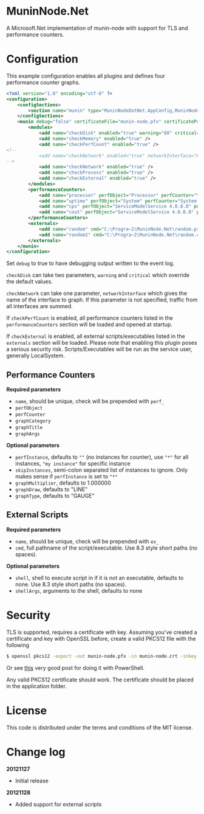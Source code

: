 MuninNode.Net
=============

A Microsoft.Net implementation of munin-node with support for TLS and performance counters.

Configuration
=============

This example configuration enables all plugins and defines four performance counter graphs.

```xml
<?xml version="1.0" encoding="utf-8" ?>
<configuration>
	<configSections>
		<section name="munin" type="MuninNodeDotNet.AppConfig,MuninNodeDotNet" restartOnExternalChanges="true" />
	</configSections>
	<munin debug="false" certificateFile="munin-node.pfx" certificatePassword="password">
		<modules>
			<add name="checkDisk" enabled="true" warning="80" critical="90" />
			<add name="checkMemory" enabled="true" />
			<add name="checkPerfCount" enabled="true" />
<!--
			<add name="checkNetwork" enabled="true" networkInterface="Realtek PCIe GBE Family Controller" />
-->
			<add name="checkNetwork" enabled="true" />
			<add name="checkProcess" enabled="true" />
			<add name="checkExternal" enabled="true" />
		</modules>
		<performanceCounters>
			<add name="processor" perfObject="Processor" perfCounter="% Processor Time" perfInstance="*" skipInstances="_Total" graphMultiplier="1.000000" graphTitle="Processor Time" graphCategory="system" graphArgs="--base 1000 -l 0" graphDraw="STACK" />
			<add name="uptime" perfObject="System" perfCounter="System Up Time" graphMultiplier="1.1574074074074073e-005" graphTitle="Uptime" graphCategory="system" graphArgs="--base 1000 -l 0" graphDraw="AREA" />
			<add name="cps" perfObject="ServiceModelService 4.0.0.0" perfCounter="Calls Per Second" perfInstance="*" graphMultiplier="1.000000" graphTitle="Calls Per Second" graphCategory="wcf" graphArgs="--base 1000 -l 0" graphDraw="LINE" />
			<add name="cout" perfObject="ServiceModelService 4.0.0.0" perfCounter="Calls Outstanding" perfInstance="*" graphMultiplier="1.000000" graphTitle="Calls Outstanding" graphCategory="wcf" graphArgs="--base 1000 -l 0" graphDraw="LINE" />
		</performanceCounters>
		<externals>
			<add name="random" cmd="C:\Progra~2\MuninNode.Net\random.ps1" shell="C:\Windows\System32\WindowsPowerShell\v1.0\powershell.exe" shellArgs="-executionpolicy remotesigned" />
			<add name="random2" cmd="C:\Progra~2\MuninNode.Net\random.cmd" shell="C:\Windows\System32\cmd.exe" shellArgs="/Q /C" />
		</externals>
	</munin>
</configuration>
```

Set `debug` to true to have debugging output written to the event log.

`checkDisk` can take two parameters, `warning` and `critical` which override the default values.

`checkNetwork` can take one parameter, `networkInterface` which gives the name of the interface to graph. If this parameter is not specified, traffic from all interfaces are summed.

If `checkPerfCount` is enabled, all performance counters listed in the `performanceCounters` section will be loaded and opened at startup.

If `checkExternal` is enabled, all external scripts/executables listed in the `externals` section will be loaded. Please note that enabling this plugin poses a serious security risk. Scripts/Executables will be run as the service user, generally LocalSystem.

Performance Counters
--------------------

**Required parameters**

- `name`, should be unique, check will be prepended with `perf_`
- `perfObject`
- `perfCounter`
- `graphCategory`
- `graphTitle`
- `graphArgs`

**Optional parameters**

- `perfInstance`, defaults to `""` (no instances for counter), use `"*"` for all instances, `"my instance"` for specific instance
- `skipInstances`, semi-colon separated list of instances to ignore. Only makes sense if `perfInstance` is set to `"*"`
- `graphMultiplier`, defaults to 1.000000
- `graphDraw`, defaults to "LINE"
- `graphType`, defaults to "GAUGE"

External Scripts
----------------

**Required parameters**

- `name`, should be unique, check will be prepended with `ex_`
- `cmd`, full pathname of the script/executable. Use 8.3 style short paths (no spaces).

**Optional parameters**

- `shell`, shell to execute script in if it is not an executable, defaults to none. Use 8.3 style short paths (no spaces).
- `shellArgs`, arguments to the shell, defaults to none

Security
========

TLS is supported, requires a certificate with key. Assuming you've created a certificate and key with OpenSSL before, create a valid PKCS12 file with the following

```bash
$ openssl pkcs12 -export -out munin-node.pfx -in munin-node.crt -inkey munin-node.key -certfile ca.crt
```

Or see [this](http://windowsitpro.com/blog/creating-self-signed-certificates-powershell) very good post for doing it with PowerShell.

Any valid PKCS12 certificate should work. The certificate should be placed in the application folder.

License
=======

This code is distributed under the terms and conditions of the MIT license.

Change log
==========

**20121127**
- Initial release

**20121128**
- Added support for external scripts
